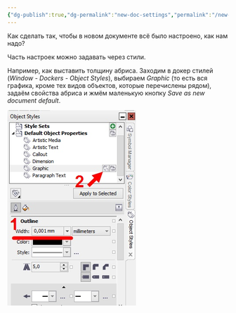 ```yaml
---
{"dg-publish":true,"dg-permalink":"new-doc-settings","permalink":"/new-doc-settings/","created":"2023-10-09T12:57:04.003+07:00","updated":"2023-10-19T12:09:41.455+07:00"}
---
```


Как сделать так, чтобы в новом документе всё было настроено, как нам надо?

Часть настроек можно задавать через стили.  

Например, как выставить толщину абриса. Заходим в докер стилей \(*Window - Dockers - Object Styles*\), выбираем *Graphic* \(то есть вся графика, кроме тех видов объектов, которые перечислены рядом\), задаём свойства абриса и жмём маленькую кнопку *Save as new document default*.

![](/img/user/assets/default-object-styles.png)

